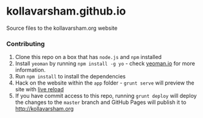 kollavarsham.github.io
======================

Source files to the kollavarsham.org website

### Contributing

1. Clone this repo on a box that has `node.js` and `npm` installed
2. Install `yeoman` by running `npm install -g yo` - check [yeoman.io](http://yeoman.io) for more information. 
3. Run `npm install` to install the dependencies
4. Hack on the website within the `app` folder - `grunt serve` will preview the site with [live reload](https://github.com/gruntjs/grunt-contrib-watch#optionslivereload)
5. If you have commit access to this repo, running `grunt deploy` will deploy the changes to the `master` branch and GitHub Pages will publish it to http://kollavarsham.org 
